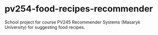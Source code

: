 # pv254-food-recipes-recommender
School project for course PV245 Recommender Systems (Masaryk University) for suggesting food recipes.
